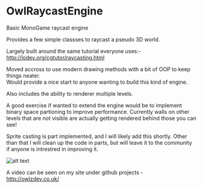 # OwlRaycastEngine
Basic MonoGame raycast engine

Provides a few simple classses to raycast a pseudo 3D world.

Largely built around the same tutorial everyone uses:- 
http://lodev.org/cgtutor/raycasting.html

Moved accross to use modern drawing methods with a bit of OOP to keep things neater.  
Would provide a nice start to anyone wanting to build this kind of engine.

Also includes the ability to renderer multiple levels.

A good exercise if wanted to extend the engine would be to implement binary space partioning to improve performance.
Currently walls on other levels that are not visible are actually getting rendered behind those you can see!

Sprite casting is part implemented, and I will likely add this shortly. Other than that I will clean up the code in parts, but will leave it to the community 
if anyone is intrestred in improving it. 

![alt text](https://github.com/Owlzy/OwlRaycastEngine/blob/master/screenshot.PNG?raw=true)

A video can be seen on my site under github projects - http://owlzdev.co.uk/
